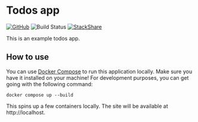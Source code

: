 # Todos app

[![GitHub](https://img.shields.io/github/license/aryaniyaps/todos)](https://github.com/aryaniyaps/todos)
![Build Status](https://github.com/aryaniyaps/todos/workflows/tests/badge.svg)
[![StackShare](http://img.shields.io/badge/tech-stack-0690fa.svg?style=flat)](https://stackshare.io/aryaniyaps/todos)

This is an example todos app.

## How to use

You can use [Docker Compose](https://github.com/docker/compose) to run this application 
locally. Make sure you have it installed on your machine! For development purposes, you can get
going with the following command:

```text
docker compose up --build
```

This spins up a few containers locally. The site will be available at http://localhost.
